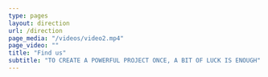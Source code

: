 ```yaml
---
type: pages
layout: direction
url: /direction
page_media: "/videos/video2.mp4"
page_video: ""
title: "Find us"
subtitle: "TO CREATE A POWERFUL PROJECT ONCE, A BIT OF LUCK IS ENOUGH"
---
```

